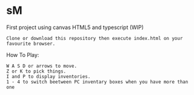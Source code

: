 # sM
First project using canvas HTML5 and typescript (WIP)
    
    Clone or download this repository then execute index.html on your favourite browser.

How To Play:

    W A S D or arrows to move.
    Z or K to pick things.
    I and P to display inventories.
    1 - 4 to switch beetween PC inventary boxes when you have more than one 